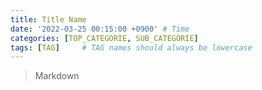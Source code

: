 ```yaml
---
title: Title Name
date: '2022-03-25 00:15:00 +0900' # Time
categories: [TOP_CATEGORIE, SUB_CATEGORIE]
tags: [TAG]     # TAG names should always be lowercase
---
```


> Markdown
